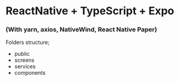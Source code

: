 # ReactNative + TypeScript + Expo

### (With yarn, axios, NativeWind, React Native Paper)

Folders structure;
- public
- screens
- services
- components

